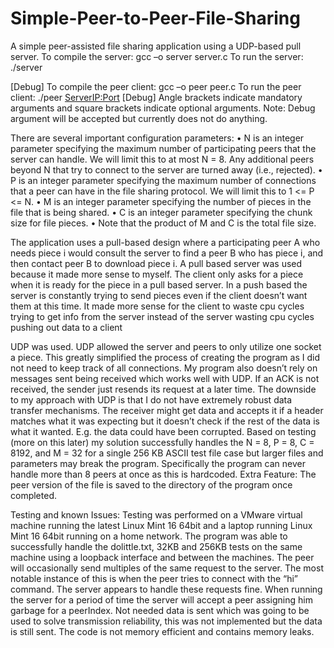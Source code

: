 # Simple-Peer-to-Peer-File-Sharing
A simple peer-assisted file sharing application using a UDP-based pull server.
To compile the server: gcc –o server server.c
To run the server: ./server <N> <P> <C> <Port> <Filename> [Debug]
To compile the peer client: gcc –o peer peer.c
To run the peer client: ./peer <ServerIP:Port> [Debug]
Angle brackets indicate mandatory arguments and square brackets indicate optional arguments. 
Note: Debug argument will be accepted but currently does not do anything.

There are several important configuration parameters:
•	N is an integer parameter specifying the maximum number of participating peers that the server can handle. 
  We will limit this to at most N = 8. 
  Any additional peers beyond N that try to connect to the server are turned away (i.e., rejected).
•	P is an integer parameter specifying the maximum number of connections that a peer can have in the file sharing protocol. 
  We will limit this to 1 <= P <= N. 
•	M is an integer parameter specifying the number of pieces in the file that is being shared.
•	C is an integer parameter specifying the chunk size for file pieces. 
•	Note that the product of M and C is the total file size.

The application uses a pull-based design where a participating peer A who needs piece i would consult the server to find a 
peer B who has piece i, and then contact peer B to download piece i. A pull based server was used because it made more sense 
to myself. The client only asks for a piece when it is ready for the piece in a pull based server. In a push based the server 
is constantly trying to send pieces even if the client doesn’t want them at this time. 
It made more sense for the client to waste cpu cycles trying to get info from the server instead of the server wasting 
cpu cycles pushing out data to a client

UDP was used. UDP allowed the server and peers to only utilize one socket a piece. 
This greatly simplified the process of creating the program as I did not need to keep track of all connections. 
My program also doesn’t rely on messages sent being received which works well with UDP. 
If an ACK is not received, the sender just resends its request at a later time. 
The downside to my approach with UDP is that I do not have extremely robust data transfer mechanisms. 
The receiver might get data and accepts it if a header matches what it was expecting but it doesn’t check if the rest of the 
data is what it wanted. E.g. the data could have been corrupted. Based on testing (more on this later) my solution 
successfully handles the N = 8, P = 8, C = 8192, and M = 32 for a single 256 KB ASCII test file case but larger files and 
parameters may break the program. Specifically the program can never handle more than 8 peers at once as this is hardcoded.
Extra Feature: The peer version of the file is saved to the directory of the program once completed.

Testing and known Issues:
Testing was performed on a VMware virtual machine running the latest Linux Mint 16 64bit and a laptop running 
Linux Mint 16 64bit running on a home network. 
The program was able to successfully handle the dolittle.txt, 32KB and 256KB tests on the same machine using a loopback 
interface and between the machines. The peer will occasionally send multiples of the same request to the server. 
The most notable instance of this is when the peer tries to connect with the “hi” command. 
The server appears to handle these requests fine. When running the server for a period of time the server will accept a 
peer assigning him garbage for a peerIndex. Not needed data is sent which was going to be used to solve transmission 
reliability, this was not implemented but the data is still sent. The code is not memory efficient and contains memory leaks.
